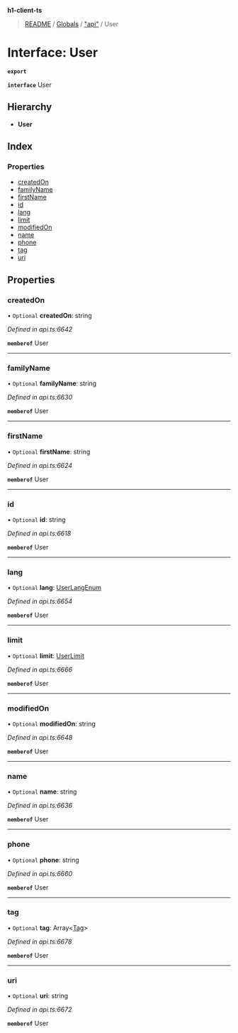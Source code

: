 **h1-client-ts**

> [README](../README.md) / [Globals](../globals.md) / ["api"](../modules/_api_.md) / User

# Interface: User

**`export`** 

**`interface`** User

## Hierarchy

* **User**

## Index

### Properties

* [createdOn](_api_.user.md#createdon)
* [familyName](_api_.user.md#familyname)
* [firstName](_api_.user.md#firstname)
* [id](_api_.user.md#id)
* [lang](_api_.user.md#lang)
* [limit](_api_.user.md#limit)
* [modifiedOn](_api_.user.md#modifiedon)
* [name](_api_.user.md#name)
* [phone](_api_.user.md#phone)
* [tag](_api_.user.md#tag)
* [uri](_api_.user.md#uri)

## Properties

### createdOn

• `Optional` **createdOn**: string

*Defined in api.ts:6642*

**`memberof`** User

___

### familyName

• `Optional` **familyName**: string

*Defined in api.ts:6630*

**`memberof`** User

___

### firstName

• `Optional` **firstName**: string

*Defined in api.ts:6624*

**`memberof`** User

___

### id

• `Optional` **id**: string

*Defined in api.ts:6618*

**`memberof`** User

___

### lang

• `Optional` **lang**: [UserLangEnum](../enums/_api_.userlangenum.md)

*Defined in api.ts:6654*

**`memberof`** User

___

### limit

• `Optional` **limit**: [UserLimit](_api_.userlimit.md)

*Defined in api.ts:6666*

**`memberof`** User

___

### modifiedOn

• `Optional` **modifiedOn**: string

*Defined in api.ts:6648*

**`memberof`** User

___

### name

• `Optional` **name**: string

*Defined in api.ts:6636*

**`memberof`** User

___

### phone

• `Optional` **phone**: string

*Defined in api.ts:6660*

**`memberof`** User

___

### tag

• `Optional` **tag**: Array\<[Tag](_api_.tag.md)>

*Defined in api.ts:6678*

**`memberof`** User

___

### uri

• `Optional` **uri**: string

*Defined in api.ts:6672*

**`memberof`** User
